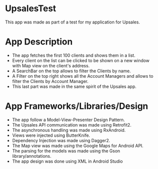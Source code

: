 # UpsalesTest

This app was made as part of a test for my application for Upsales.

# App Description
* The app fetches the first 100 clients and shows them in a list.  
* Every client on the list can be clicked to be shown on a new window with Map view on the client's address.  
* A SearchBar on the top allows to filter the Clients by name.  
* A Filter on the top right shows all the Account Managers and allows to filter the Clients by Account Manager.  
* This last part was made in the same spirit of the Upsales app.

# App Frameworks/Libraries/Design
* The app follow a Model-View-Presenter Design Pattern.
* The Upsales API communication was made using Retrofit2.  
* The asynchronous handling was made using RxAndroid.  
* Views were injected using ButterKnife.  
* Dependency Injection was made using Dagger2.  
* The Map view was made using the Google Maps for Android API.  
* The parsing for the models was made using the Gson library/annotations.  
* The app design was done using XML in Android Studio 
